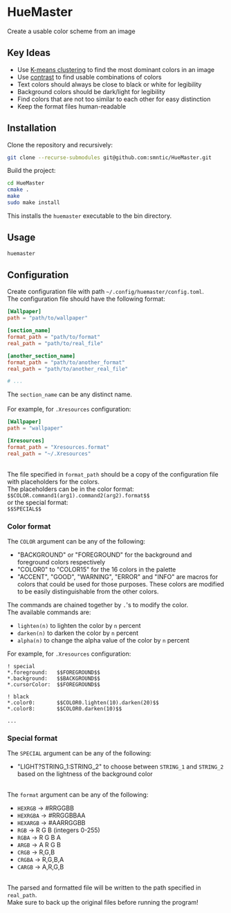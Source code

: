 # HueMaster
Create a usable color scheme from an image

## Key Ideas
* Use [K-means clustering](https://en.wikipedia.org/wiki/K-means_clustering) to find the most dominant colors in an image
* Use [contrast](https://webaim.org/resources/contrastchecker/) to find usable combinations of colors
* Text colors should always be close to black or white for legibility
* Background colors should be dark/light for legibility
* Find colors that are not too similar to each other for easy distinction
* Keep the format files human-readable

## Installation
Clone the repository and recursively:
```bash
git clone --recurse-submodules git@github.com:smntic/HueMaster.git
```

Build the project:
```bash
cd HueMaster
cmake .
make
sudo make install
```

This installs the `huemaster` executable to the bin directory.

## Usage
```bash
huemaster
```

## Configuration
Create configuration file with path `~/.config/huemaster/config.toml`.\
The configuration file should have the following format:
```toml
[Wallpaper]
path = "path/to/wallpaper"

[section_name]
format_path = "path/to/format"
real_path = "path/to/real_file"

[another_section_name]
format_path = "path/to/another_format"
real_path = "path/to/another_real_file"

# ...
```
The `section_name` can be any distinct name.\
\
For example, for `.Xresources` configuration:
```toml
[Wallpaper]
path = "wallpaper"

[Xresources]
format_path = "Xresources.format"
real_path = "~/.Xresources"
```
\
The file specified in `format_path` should be a copy of the configuration file with placeholders for the colors.\
The placeholders can be in the color format: \
`$$COLOR.command1(arg1).command2(arg2).format$$` \
or the special format: \
`$$SPECIAL$$`

### Color format

The `COLOR` argument can be any of the following:
* "BACKGROUND" or "FOREGROUND" for the background and foreground colors respectively
* "COLOR0" to "COLOR15" for the 16 colors in the palette
* "ACCENT", "GOOD", "WARNING", "ERROR" and "INFO" are macros for colors that could be used for those purposes.
These colors are modified to be easily distinguishable from the other colors.

The commands are chained together by `.`'s to modify the color.\
The available commands are:
* `lighten(n)` to lighten the color by `n` percent
* `darken(n)` to darken the color by `n` percent
* `alpha(n)` to change the alpha value of the color by `n` percent

For example, for `.Xresources` configuration:
```Xresources
! special
*.foreground:   $$FOREGROUND$$
*.background:   $$BACKGROUND$$
*.cursorColor:  $$FOREGROUND$$

! black
*.color0:       $$COLOR0.lighten(10).darken(20)$$
*.color8:       $$COLOR0.darken(10)$$

...
```

### Special format

The `SPECIAL` argument can be any of the following:
* "LIGHT?STRING_1:STRING_2" to choose between `STRING_1` and `STRING_2` based on the lightness of the background color

\
The `format` argument can be any of the following:
* `HEXRGB` -> #RRGGBB
* `HEXRGBA` -> #RRGGBBAA
* `HEXARGB` -> #AARRGGBB
* `RGB` -> R G B (integers 0-255)
* `RGBA` -> R G B A 
* `ARGB` -> A R G B
* `CRGB` -> R,G,B
* `CRGBA` -> R,G,B,A 
* `CARGB` -> A,R,G,B

\
The parsed and formatted file will be written to the path specified in `real_path`.\
Make sure to back up the original files before running the program!

